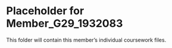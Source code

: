 # Placeholder for Member_G29_1932083
This folder will contain this member’s individual coursework files.
